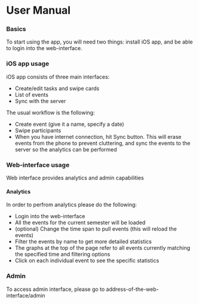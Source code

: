 # User Manual
### Basics
To start using the app, you will need two things: install iOS app, and be able to login into the web-interface.

### iOS app usage
iOS app consists of three main interfaces:
* Create/edit tasks and swipe cards
* List of events
* Sync with the server

The usual workflow is the following:
* Create event (give it a name, specify a date)
* Swipe participants
* When you have internet connection, hit Sync button. This will erase events from the phone to prevent cluttering, and sync the events to the server so the analytics can be performed

### Web-interface usage
Web interface provides analytics and admin capabilities

#### Analytics
In order to perfrom analytics please do the following:
* Login into the web-interface
* All the events for the current semester will be loaded
* (optional) Change the time span to pull events (this will reload the events)
* Filter the events by name to get more detailed statistics
* The graphs at the top of the page refer to all events currently matching the specified time and filtering options
* Click on each individual event to see the specific statistics

### Admin
To access admin interface, please go to address-of-the-web-interface/admin
